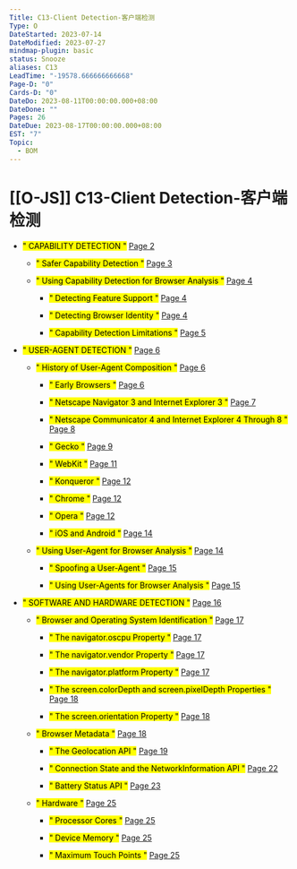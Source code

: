 ```yaml
---
Title: C13-Client Detection-客户端检测
Type: O
DateStarted: 2023-07-14
DateModified: 2023-07-27
mindmap-plugin: basic
status: Snooze
aliases: C13
LeadTime: "-19578.666666666668"
Page-D: "0"
Cards-D: "0"
DateDo: 2023-08-11T00:00:00.000+08:00
DateDone: ""
Pages: 26
DateDue: 2023-08-17T00:00:00.000+08:00
EST: "7"
Topic:
  - BOM
---
```


# [[O-JS]] C13-Client Detection-客户端检测

- <mark class="hltr-gray ">" CAPABILITY DETECTION "</mark> [Page 2 ](zotero://open-pdf/library/items/7R56ZBZH?page=2&annotation=UY2ZI3LF)

  - <mark class="hltr-gray ">" Safer Capability Detection "</mark> [Page 3 ](zotero://open-pdf/library/items/7R56ZBZH?page=3&annotation=PLZ8HI7Q)

  - <mark class="hltr-gray ">" Using Capability Detection for Browser Analysis "</mark> [Page 4 ](zotero://open-pdf/library/items/7R56ZBZH?page=4&annotation=MG79KJX6)

    - <mark class="hltr-gray ">" Detecting Feature Support "</mark> [Page 4 ](zotero://open-pdf/library/items/7R56ZBZH?page=4&annotation=BFQ5U32Q)

    - <mark class="hltr-gray ">" Detecting Browser Identity "</mark> [Page 4 ](zotero://open-pdf/library/items/7R56ZBZH?page=4&annotation=ZB2P2AMN)

    - <mark class="hltr-gray ">" Capability Detection Limitations "</mark> [Page 5 ](zotero://open-pdf/library/items/7R56ZBZH?page=5&annotation=9KX6GG8M)

- <mark class="hltr-gray ">" USER-AGENT DETECTION "</mark> [Page 6 ](zotero://open-pdf/library/items/7R56ZBZH?page=6&annotation=S3M4JERW)

  - <mark class="hltr-gray ">" History of User-Agent Composition "</mark> [Page 6 ](zotero://open-pdf/library/items/7R56ZBZH?page=6&annotation=XTGV2JND)

    - <mark class="hltr-gray ">" Early Browsers "</mark> [Page 6 ](zotero://open-pdf/library/items/7R56ZBZH?page=6&annotation=JPG4DYQD)

    - <mark class="hltr-gray ">" Netscape Navigator 3 and Internet Explorer 3 "</mark> [Page 7 ](zotero://open-pdf/library/items/7R56ZBZH?page=7&annotation=9F7RWPN6)

    - <mark class="hltr-gray ">" Netscape Communicator 4 and Internet Explorer 4 Through 8 "</mark> [Page 8 ](zotero://open-pdf/library/items/7R56ZBZH?page=8&annotation=MMGIH4KQ)

    - <mark class="hltr-gray ">" Gecko "</mark> [Page 9 ](zotero://open-pdf/library/items/7R56ZBZH?page=9&annotation=8DLUGWUN)

    - <mark class="hltr-gray ">" WebKit "</mark> [Page 11 ](zotero://open-pdf/library/items/7R56ZBZH?page=11&annotation=I3ND5ZFV)

    - <mark class="hltr-gray ">" Konqueror "</mark> [Page 12 ](zotero://open-pdf/library/items/7R56ZBZH?page=12&annotation=N9C79XH8)

    - <mark class="hltr-gray ">" Chrome "</mark> [Page 12 ](zotero://open-pdf/library/items/7R56ZBZH?page=12&annotation=IC6LYAZ8)

    - <mark class="hltr-gray ">" Opera "</mark> [Page 12 ](zotero://open-pdf/library/items/7R56ZBZH?page=12&annotation=4M8BKDN6)

    - <mark class="hltr-gray ">" iOS and Android "</mark> [Page 14 ](zotero://open-pdf/library/items/7R56ZBZH?page=14&annotation=6CZKEWNZ)

  - <mark class="hltr-gray ">" Using User-Agent for Browser Analysis "</mark> [Page 14 ](zotero://open-pdf/library/items/7R56ZBZH?page=14&annotation=PQVN46PY)

    - <mark class="hltr-gray ">" Spoofing a User-Agent "</mark> [Page 15 ](zotero://open-pdf/library/items/7R56ZBZH?page=15&annotation=NV7QUSML)

    - <mark class="hltr-gray ">" Using User-Agents for Browser Analysis "</mark> [Page 15 ](zotero://open-pdf/library/items/7R56ZBZH?page=15&annotation=94CLVCAQ)

- <mark class="hltr-gray ">" SOFTWARE AND HARDWARE DETECTION "</mark> [Page 16 ](zotero://open-pdf/library/items/7R56ZBZH?page=16&annotation=VSNHB8U3)

  - <mark class="hltr-gray ">" Browser and Operating System Identification "</mark> [Page 17 ](zotero://open-pdf/library/items/7R56ZBZH?page=17&annotation=CMLX6VKA)

    - <mark class="hltr-gray ">" The navigator.oscpu Property "</mark> [Page 17 ](zotero://open-pdf/library/items/7R56ZBZH?page=17&annotation=VTGTIE2B)

    - <mark class="hltr-gray ">" The navigator.vendor Property "</mark> [Page 17 ](zotero://open-pdf/library/items/7R56ZBZH?page=17&annotation=T3C6DMJI)

    - <mark class="hltr-gray ">" The navigator.platform Property "</mark> [Page 17 ](zotero://open-pdf/library/items/7R56ZBZH?page=17&annotation=TAWJGYLD)

    - <mark class="hltr-gray ">" The screen.colorDepth and screen.pixelDepth Properties "</mark> [Page 18 ](zotero://open-pdf/library/items/7R56ZBZH?page=18&annotation=9GDKXFKZ)

    - <mark class="hltr-gray ">" The screen.orientation Property "</mark> [Page 18 ](zotero://open-pdf/library/items/7R56ZBZH?page=18&annotation=RR88H8WX)

  - <mark class="hltr-gray ">" Browser Metadata "</mark> [Page 18 ](zotero://open-pdf/library/items/7R56ZBZH?page=18&annotation=MH3MBAAW)

    - <mark class="hltr-gray ">" The Geolocation API "</mark> [Page 19 ](zotero://open-pdf/library/items/7R56ZBZH?page=19&annotation=JDMIUKMS)

    - <mark class="hltr-gray ">" Connection State and the NetworkInformation API "</mark> [Page 22 ](zotero://open-pdf/library/items/7R56ZBZH?page=22&annotation=8EEE3IZU)

    - <mark class="hltr-gray ">" Battery Status API "</mark> [Page 23 ](zotero://open-pdf/library/items/7R56ZBZH?page=23&annotation=JTWC47EX)

  - <mark class="hltr-gray ">" Hardware "</mark> [Page 25 ](zotero://open-pdf/library/items/7R56ZBZH?page=25&annotation=866JNF2X)

    - <mark class="hltr-gray ">" Processor Cores "</mark> [Page 25 ](zotero://open-pdf/library/items/7R56ZBZH?page=25&annotation=VPZXQ4GX)

    - <mark class="hltr-gray ">" Device Memory "</mark> [Page 25 ](zotero://open-pdf/library/items/7R56ZBZH?page=25&annotation=GSVRI9XP)

    - <mark class="hltr-gray ">" Maximum Touch Points "</mark> [Page 25 ](zotero://open-pdf/library/items/7R56ZBZH?page=25&annotation=XZ8XCX3G)
